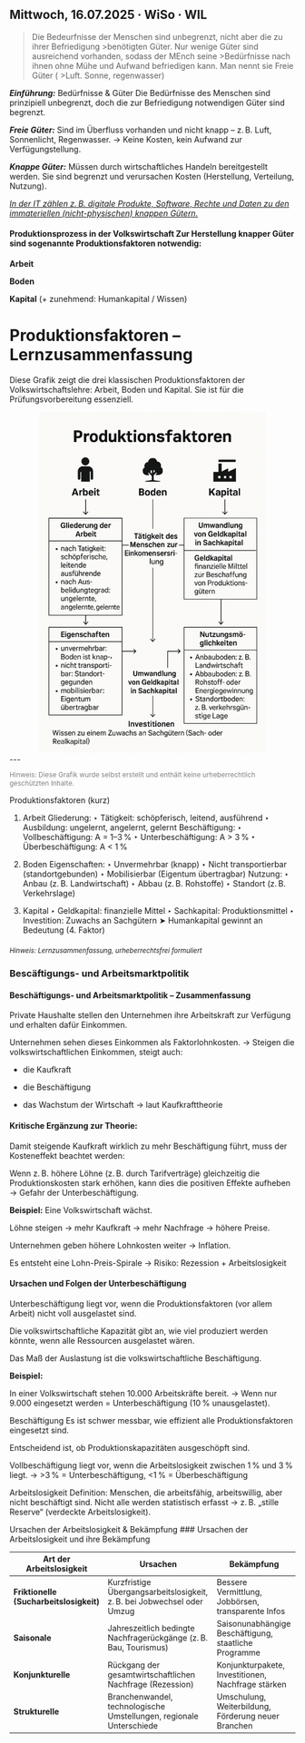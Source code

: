 ## Mittwoch, 16.07.2025 · WiSo · WIL



> Die Bedeurfnisse der Menschen sind unbegrenzt, nicht aber die zu ihrer Befriedigung >benötigten Güter. Nur wenige Güter sind ausreichend vorhanden, sodass der MEnch seine >Bedürfnisse nach ihnen ohne Mühe und Aufwand befriedigen kann. Man nennt sie Freie Güter ( >Luft. Sonne, regenwasser)

***Einführung:*** Bedürfnisse & Güter
Die Bedürfnisse des Menschen sind prinzipiell unbegrenzt, doch die zur Befriedigung notwendigen Güter sind begrenzt.

***Freie Güter:***
Sind im Überfluss vorhanden und nicht knapp – z. B. Luft, Sonnenlicht, Regenwasser.
→ Keine Kosten, kein Aufwand zur Verfügungstellung.

***Knappe Güter:***
Müssen durch wirtschaftliches Handeln bereitgestellt werden. Sie sind begrenzt und verursachen Kosten (Herstellung, Verteilung, Nutzung).

<u>_In der IT zählen z. B. digitale Produkte, Software, Rechte und Daten zu den immateriellen (nicht-physischen) knappen Gütern._</u>

#### Produktionsprozess in der Volkswirtschaft Zur Herstellung knapper Güter sind sogenannte Produktionsfaktoren notwendig:

**Arbeit**

**Boden**

**Kapital**
(+ zunehmend: Humankapital / Wissen)

# Produktionsfaktoren – Lernzusammenfassung

Diese Grafik zeigt die drei klassischen Produktionsfaktoren der Volkswirtschaftslehre: Arbeit, Boden und Kapital. Sie ist für die Prüfungsvorbereitung essenziell.
<div style="text-align: center;">
<img src="bilder/Produktionsfaktoren.png" alt="Produktionsfaktoren" width="400">
</div>
---
<p style="font-size: 0.85em; color: gray;">
Hinweis: Diese Grafik wurde selbst erstellt und enthält keine urheberrechtlich geschützten Inhalte.
</p>

Produktionsfaktoren (kurz)
1. Arbeit
Gliederung:
‣ Tätigkeit: schöpferisch, leitend, ausführend
‣ Ausbildung: ungelernt, angelernt, gelernt
Beschäftigung:
‣ Vollbeschäftigung: A = 1–3 %
‣ Unterbeschäftigung: A > 3 %
‣ Überbeschäftigung: A < 1 %

2. Boden
Eigenschaften:
‣ Unvermehrbar (knapp)
‣ Nicht transportierbar (standortgebunden)
‣ Mobilisierbar (Eigentum übertragbar)
Nutzung:
‣ Anbau (z. B. Landwirtschaft)
‣ Abbau (z. B. Rohstoffe)
‣ Standort (z. B. Verkehrslage)

3. Kapital
‣ Geldkapital: finanzielle Mittel
‣ Sachkapital: Produktionsmittel
‣ Investition: Zuwachs an Sachgütern
➤ Humankapital gewinnt an Bedeutung (4. Faktor)

<sub><i>Hinweis: Lernzusammenfassung, urheberrechtsfrei formuliert</i></sub>

### Bescäftigungs- und Arbeitsmarktpolitik

#### Beschäftigungs- und Arbeitsmarktpolitik – Zusammenfassung
Private Haushalte stellen den Unternehmen ihre Arbeitskraft zur Verfügung und erhalten dafür Einkommen.

Unternehmen sehen dieses Einkommen als Faktorlohnkosten.
→ Steigen die volkswirtschaftlichen Einkommen, steigt auch:

- die Kaufkraft

- die Beschäftigung

- das Wachstum der Wirtschaft
→ laut Kaufkrafttheorie

#### Kritische Ergänzung zur Theorie:
Damit steigende Kaufkraft wirklich zu mehr Beschäftigung führt, muss der Kosteneffekt beachtet werden:

Wenn z. B. höhere Löhne (z. B. durch Tarifverträge) gleichzeitig die Produktionskosten stark erhöhen,
kann dies die positiven Effekte aufheben → Gefahr der Unterbeschäftigung.

**Beispiel:**
Eine Volkswirtschaft wächst.

Löhne steigen → mehr Kaufkraft → mehr Nachfrage → höhere Preise.

Unternehmen geben höhere Lohnkosten weiter → Inflation.

Es entsteht eine Lohn-Preis-Spirale → Risiko: Rezession + Arbeitslosigkeit

#### Ursachen und Folgen der Unterbeschäftigung
Unterbeschäftigung liegt vor, wenn die Produktionsfaktoren (vor allem Arbeit) nicht voll ausgelastet sind.

Die volkswirtschaftliche Kapazität gibt an, wie viel produziert werden könnte, wenn alle Ressourcen ausgelastet wären.

Das Maß der Auslastung ist die volkswirtschaftliche Beschäftigung.

**Beispiel:**

In einer Volkswirtschaft stehen 10.000 Arbeitskräfte bereit.
→ Wenn nur 9.000 eingesetzt werden = Unterbeschäftigung (10 % unausgelastet).

Beschäftigung
Es ist schwer messbar, wie effizient alle Produktionsfaktoren eingesetzt sind.

Entscheidend ist, ob Produktionskapazitäten ausgeschöpft sind.

Vollbeschäftigung liegt vor, wenn die Arbeitslosigkeit zwischen 1 % und 3 % liegt.
→ >3 % = Unterbeschäftigung, <1 % = Überbeschäftigung

Arbeitslosigkeit
Definition:
Menschen, die arbeitsfähig, arbeitswillig, aber nicht beschäftigt sind.
Nicht alle werden statistisch erfasst → z. B. „stille Reserve“ (verdeckte Arbeitslosigkeit).

 Ursachen der Arbeitslosigkeit & Bekämpfung ### Ursachen der Arbeitslosigkeit und ihre Bekämpfung

| **Art der Arbeitslosigkeit**        | **Ursachen**                                                                 | **Bekämpfung**                                                             |
|------------------------------------|------------------------------------------------------------------------------|----------------------------------------------------------------------------|
| **Friktionelle (Sucharbeitslosigkeit)** | Kurzfristige Übergangsarbeitslosigkeit, z. B. bei Jobwechsel oder Umzug       | Bessere Vermittlung, Jobbörsen, transparente Infos                         |
| **Saisonale**                      | Jahreszeitlich bedingte Nachfragerückgänge (z. B. Bau, Tourismus)             | Saisonunabhängige Beschäftigung, staatliche Programme                      |
| **Konjunkturelle**                 | Rückgang der gesamtwirtschaftlichen Nachfrage (Rezession)                    | Konjunkturpakete, Investitionen, Nachfrage stärken                         |
| **Strukturelle**                   | Branchenwandel, technologische Umstellungen, regionale Unterschiede           | Umschulung, Weiterbildung, Förderung neuer Branchen                        |



